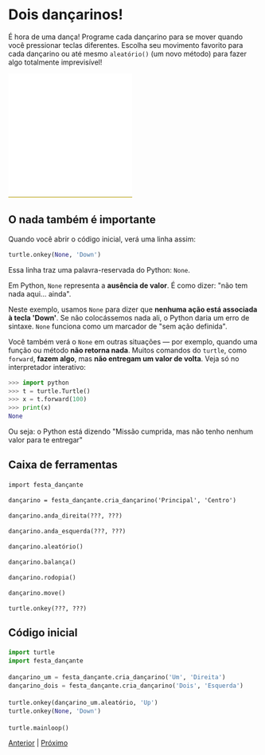 # Dois dançarinos!

É hora de uma dança! Programe cada dançarino para se mover quando você
pressionar teclas diferentes. Escolha seu movimento favorito para cada
dançarino ou até mesmo `aleatório()` (um novo método) para fazer algo
totalmente imprevisível!

![Dois dançarinos](04_dois_dançarinos.gif "Dois dançarinos")


## O nada também é importante

Quando você abrir o código inicial, verá uma linha assim:

```python
turtle.onkey(None, 'Down')
```

Essa linha traz uma palavra-reservada do Python: `None`.

Em Python, `None` representa a **ausência de valor**. É como dizer:
"não tem nada aqui... ainda".

Neste exemplo, usamos `None` para dizer que **nenhuma ação está associada à
tecla 'Down'**. Se não colocássemos nada ali, o Python daria um erro de
sintaxe. `None` funciona como um marcador de "sem ação definida".

Você também verá o `None` em outras situações — por exemplo, quando uma função
ou método **não retorna nada**. Muitos comandos do `turtle`, como `forward`,
**fazem algo**, mas **não entregam um valor de volta**. Veja só no
interpretador interativo:

```python
>>> import python
>>> t = turtle.Turtle()
>>> x = t.forward(100)
>>> print(x)
None
```

Ou seja: o Python está dizendo "Missão cumprida, mas não tenho nenhum valor
para te entregar"


## Caixa de ferramentas

`import festa_dançante`

`dançarino = festa_dançante.cria_dançarino('Principal', 'Centro')`

`dançarino.anda_direita(???, ???)`

`dançarino.anda_esquerda(???, ???)`

`dançarino.aleatório()`

`dançarino.balança()`

`dançarino.rodopia()`

`dançarino.move()`

`turtle.onkey(???, ???)`


## Código inicial

```python
import turtle
import festa_dançante

dançarino_um = festa_dançante.cria_dançarino('Um', 'Direita')
dançarino_dois = festa_dançante.cria_dançarino('Dois', 'Esquerda') 

turtle.onkey(dançarino_um.aleatório, 'Up') 
turtle.onkey(None, 'Down')

turtle.mainloop()
```


[Anterior](03_eventos.md) | [Próximo](04_dois_dançarinos.md)
